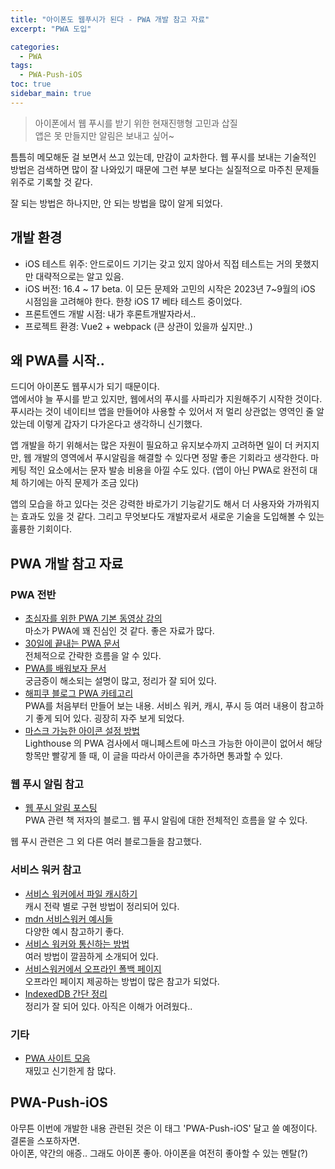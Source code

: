 ```yaml
---
title: "아이폰도 웹푸시가 된다 - PWA 개발 참고 자료"
excerpt: "PWA 도입"

categories:
  - PWA
tags:
  - PWA-Push-iOS
toc: true
sidebar_main: true
---
```


> 아이폰에서 웹 푸시를 받기 위한 현재진행형 고민과 삽질  
> 앱은 못 만들지만 알림은 보내고 싶어~

틈틈히 메모해둔 걸 보면서 쓰고 있는데, 만감이 교차한다. 웹 푸시를 보내는 기술적인 방법은 검색하면 많이 잘 나와있기 때문에 그런 부분 보다는 실질적으로 마주친 문제들 위주로 기록할 것 같다.

잘 되는 방법은 하나지만, 안 되는 방법을 많이 알게 되었다.

## 개발 환경

- iOS 테스트 위주: 안드로이드 기기는 갖고 있지 않아서 직접 테스트는 거의 못했지만 대략적으로는 알고 있음.
- iOS 버전: 16.4 ~ 17 beta. 이 모든 문제와 고민의 시작은 2023년 7~9월의 iOS 시점임을 고려해야 한다. 한창 iOS 17 베타 테스트 중이었다.
- 프론트엔드 개발 시점: 내가 후론트개발자라서..
- 프로젝트 환경: Vue2 + webpack (큰 상관이 있을까 싶지만..)

## 왜 PWA를 시작..

드디어 아이폰도 웹푸시가 되기 때문이다.  
앱에서야 늘 푸시를 받고 있지만, 웹에서의 푸시를 사파리가 지원해주기 시작한 것이다.
푸시라는 것이 네이티브 앱을 만들어야 사용할 수 있어서 저 멀리 상관없는 영역인 줄 알았는데 이렇게 갑자기 다가온다고 생각하니 신기했다.

앱 개발을 하기 위해서는 많은 자원이 필요하고 유지보수까지 고려하면 일이 더 커지지만, 웹 개발의 영역에서 푸시알림을 해결할 수 있다면 정말 좋은 기회라고 생각한다. 마케팅 적인 요소에서는 문자 발송 비용을 아낄 수도 있다. (앱이 아닌 PWA로 완전히 대체 하기에는 아직 문제가 조금 있다)

앱의 모습을 하고 있다는 것은 강력한 바로가기 기능같기도 해서 더 사용자와 가까워지는 효과도 있을 것 같다. 그리고 무엇보다도 개발자로서 새로운 기술을 도입해볼 수 있는 훌륭한 기회이다.

## PWA 개발 참고 자료

### PWA 전반

- [초심자를 위한 PWA 기본 동영상 강의](https://www.youtube.com/playlist?list=PLlrxD0HtieHjqO1pNqScMngrV7oFro-TY)  
  마소가 PWA에 꽤 진심인 것 같다. 좋은 자료가 많다.
- [30일에 끝내는 PWA 문서](https://microsoft.github.io/win-student-devs/#/30DaysOfPWA/README)  
  전체적으로 간략한 흐름을 알 수 있다.
- [PWA를 배워보자 문서](https://web.dev/learn/pwa/)  
  궁금증이 해소되는 설명이 많고, 정리가 잘 되어 있다.
- [해피쿠 블로그 PWA 카테고리](https://www.happykoo.net/@happykoo/menus/69)  
  PWA를 처음부터 만들어 보는 내용. 서비스 워커, 캐시, 푸시 등 여러 내용이 참고하기 좋게 되어 있다. 굉장히 자주 보게 되었다.
- [마스크 가능한 아이콘 설정 방법](https://web.dev/i18n/ko/maskable-icon/)  
  Lighthouse 의 PWA 검사에서 매니페스트에 마스크 가능한 아이콘이 없어서 해당 항목만 빨갛게 뜰 때, 이 글을 따라서 아이콘을 추가하면 통과할 수 있다.

### 웹 푸시 알림 참고

- [웹 푸시 알림 포스팅](https://geundung.dev/114)  
  PWA 관련 책 저자의 블로그. 웹 푸시 알림에 대한 전체적인 흐름을 알 수 있다.

웹 푸시 관련은 그 외 다른 여러 블로그들을 참고했다.

### 서비스 워커 참고

- [서비스 워커에서 파일 캐시하기](https://gist.github.com/oilsinwater/ab49aebc080448062405f853124c42e8)  
  캐시 전략 별로 구현 방법이 정리되어 있다.
- [mdn 서비스워커 예시들](https://github.com/mdn/serviceworker-cookbook)  
  다양한 예시 참고하기 좋다.
- [서비스 워커와 통신하는 방법](https://web.dev/two-way-communication-guide/#using-browser-apis)  
  여러 방법이 깔끔하게 소개되어 있다.
- [서비스워커에서 오프라인 폴백 페이지](https://web.dev/offline-fallback-page/)  
  오프라인 페이지 제공하는 방법이 많은 참고가 되었다.
- [IndexedDB 간단 정리](https://pks2974.medium.com/indexeddb-간단-정리하기-ca9be4add614)  
  정리가 잘 되어 있다. 아직은 이해가 어려웠다..

### 기타

- [PWA 사이트 모음](https://appsco.pe/)  
  재밌고 신기한게 참 많다.

## PWA-Push-iOS

아무튼 이번에 개발한 내용 관련된 것은 이 태그 'PWA-Push-iOS' 달고 쓸 예정이다.  
결론을 스포하자면.  
아이폰, 약간의 애증.. 그래도 아이폰 좋아. 아이폰을 여전히 좋아할 수 있는 멘탈(?)
